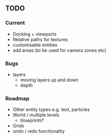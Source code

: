 
## TODO

### Current
- Docking + viewports
- Relative paths for textures
- customisable entities
- add areas (to be used for camera zones etc)

### Bugs
- layers
  - moving layers up and down
  - depth

### Roadmap
- Other entity types e.g. text, particles
- World / multiple levels
  - blueprints?
- Grids
- undo / redo functionality
